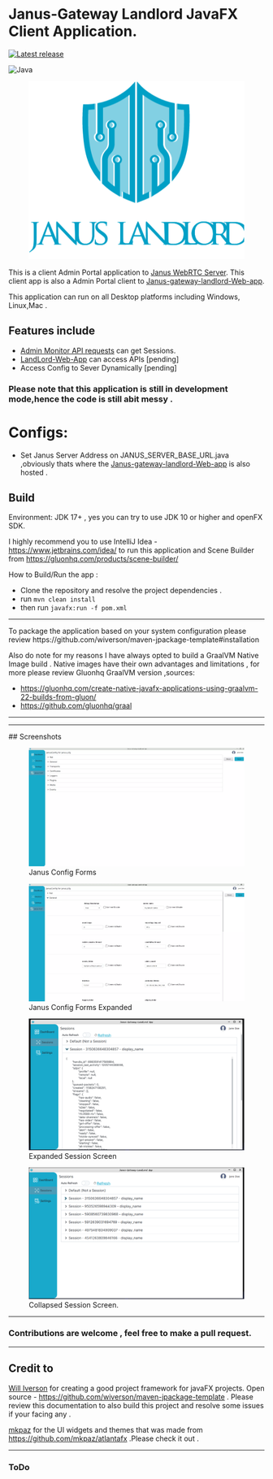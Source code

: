 # Janus-Gateway Landlord JavaFX Client Application.


[![Latest release](https://img.shields.io/badge/version-0.5-blue)](https://img.shields.io/badge/v0.1-tag-green)

![Java](https://img.shields.io/badge/Java-ED8B00?style=for-the-badge&logo=java&logoColor=white)     


<figure>
<img src="wall.png" alt="App Icon."/>

</figure>

This is a client Admin Portal application to [Janus WebRTC Server](https://github.com/meetecho/janus-gateway). 
This client app is also a Admin Portal client to  [Janus-gateway-landlord-Web-app](https://github.com/kinsleykajiva/Janus-gateway-landlord-Web-app). 

This application can run on all Desktop platforms including Windows, Linux,Mac .


## Features include
- [Admin Monitor API requests](https://janus.conf.meetecho.com/docs/admin.html) can get Sessions.
- [LandLord-Web-App](https://github.com/kinsleykajiva/Janus-gateway-landlord-Web-app ) can access APIs [pending] 
- Access Config to Sever Dynamically [pending] 

### Please note that this application is still in development mode,hence the code is still abit messy .

# Configs:
- Set Janus Server Address on JANUS_SERVER_BASE_URL.java ,obviously thats where the  [Janus-gateway-landlord-Web-app](https://github.com/kinsleykajiva/Janus-gateway-landlord-Web-app) is also hosted .

## Build
Environment: JDK  17+ , yes you  can try to use JDK 10 or higher and openFX SDK.

I highly recommend you to use IntelliJ Idea  - https://www.jetbrains.com/idea/   to run this application and Scene Builder from https://gluonhq.com/products/scene-builder/


How to Build/Run the app :
- Clone the repository and resolve the project dependencies .
- run ``mvn clean install ``
- then run ``javafx:run -f pom.xml ``

<hr>
To package the application based on your system configuration please review https://github.com/wiverson/maven-jpackage-template#installation

Also do note for my reasons I have always opted to build a GraalVM Native Image build . Native images have their own advantages and limitations , 
for more please review Gluonhq GraalVM version ,sources: 
- https://gluonhq.com/create-native-javafx-applications-using-graalvm-22-builds-from-gluon/  
- https://github.com/gluonhq/graal

<hr>


<hr>
## Screenshots

<figure>
<img src="screenshots/janusConfig-screen1.png" alt="Janus Config Forms" />
<figure-caption>Janus Config Forms</figure-caption>
</figure>

<figure>
<img src="screenshots/janusConfig-screen2.png" alt="Janus Config Forms" />
<figure-caption>Janus Config Forms Expanded</figure-caption>
</figure>

<figure>
<img src="screenshots/sessions-screen.png" alt="Expanded Session Screen" />
<figure-caption>Expanded Session Screen</figure-caption>
</figure>


<figure>
<img src="screenshots/sessions-screenshot-2.png" alt="Collapsed Session Screen."/>
<figure-caption>Collapsed Session Screen.</figure-caption>
</figure>

<hr>

### Contributions are welcome , feel free to make a pull request.
<hr>

## Credit to 

 [Will Iverson](https://github.com/wiverson)  for creating a good project framework for javaFX projects.  Open source - https://github.com/wiverson/maven-jpackage-template  . Please 
review this documentation to also build  this project and resolve some issues if your facing any .

[mkpaz](https://github.com/mkpaz)   for the UI widgets and themes that was made from https://github.com/mkpaz/atlantafx .Please check it out .

<hr>

### ToDo <br>



